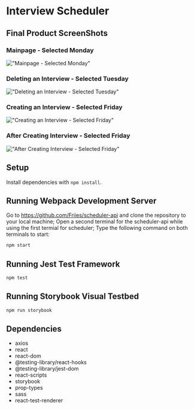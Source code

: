 # Interview Scheduler

## Final Product ScreenShots
### Mainpage - Selected Monday
!["Mainpage - Selected Monday"](https://github.com/Friies/scheduler/blob/master/docs/Screenshot%20-%20Monday%20-%20Main.png)
### Deleting an Interview - Selected Tuesday
!["Deleting an Interview - Selected Tuesday"](https://github.com/Friies/scheduler/blob/master/docs/Screenshot%20-%20Tuesday%20-%20Delete.png)
### Creating an Interview - Selected Friday
!["Creating an Interview - Selected Friday"](https://github.com/Friies/scheduler/blob/master/docs/Screenshot%20-%20Friday%20-%20createInterview.png)
### After Creating Interview - Selected Friday
!["After Creating Interview - Selected Friday"](https://github.com/Friies/scheduler/blob/master/docs/Screenshot%20-%20Friday%20-%20interviewConfirmation.png)

## Setup
Install dependencies with `npm install`.

## Running Webpack Development Server
Go to https://github.com/Friies/scheduler-api and clone the repository to your local machine;
Open a second terminal for the scheduler-api while using the first termial for scheduler; Type the following command on both terminals to start:

```sh
npm start
```

## Running Jest Test Framework
```sh
npm test
```

## Running Storybook Visual Testbed
```sh
npm run storybook
```

## Dependencies
- axios
- react
- react-dom
- @testing-library/react-hooks
- @testing-library/jest-dom
- react-scripts
- storybook
- prop-types
- sass
- react-test-renderer